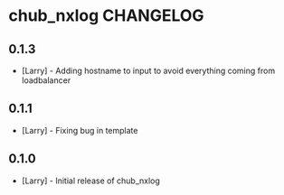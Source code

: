 chub_nxlog CHANGELOG
====================
0.1.3
-----
- [Larry] - Adding hostname to input to avoid everything coming from loadbalancer

0.1.1
-----
- [Larry] - Fixing bug in template

0.1.0
-----
- [Larry] - Initial release of chub_nxlog
